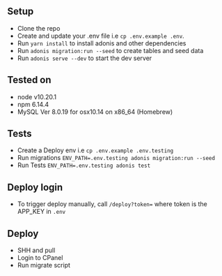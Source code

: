 ## Setup
- Clone the repo
- Create and update your .env file i.e `cp .env.example .env`.
- Run `yarn install` to install adonis and other dependencies
- Run `adonis migration:run --seed` to create tables and seed data
- Run `adonis serve --dev` to start the dev server

## Tested on
- node v10.20.1
- npm 6.14.4
- MySQL  Ver 8.0.19 for osx10.14 on x86_64 (Homebrew)

## Tests
- Create a Deploy env i.e `cp .env.example .env.testing`
- Run migrations `ENV_PATH=.env.testing adonis migration:run --seed`
- Run Tests `ENV_PATH=.env.testing adonis test`

## Deploy login
- To trigger deploy manually, call `/deploy?token=` where token is the APP_KEY in `.env`

## Deploy
- SHH and pull
- Login to CPanel
- Run migrate script

